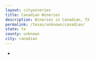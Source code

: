 ```yaml
---
layout: citywineries
title: Canadian Wineries
description: Wineries in Canadian, TX
permalink: /texas/unknown/canadian/
state: tx
county: unknown
city: canadian
---
```

-
